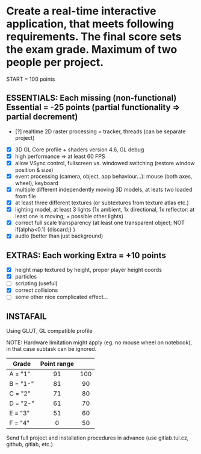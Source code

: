 # Create a real-time interactive application, that meets following requirements. The final score sets the exam grade. Maximum of two people per project. 

START = 100 points

## ESSENTIALS: Each missing (non-functional) Essential = -25 points (partial functionality => partial decrement)

- [?]  realtime 2D raster processing = tracker, threads (can be separate project)
- [x]  3D GL Core profile + shaders version 4.6, GL debug 
- [x]  high performance => at least 60 FPS
- [x]  allow VSync control, fullscreen vs. windowed switching (restore window position & size)
- [x]  event processing (camera, object, app behaviour...): mouse (both axes, wheel), keyboard
- [x]  multiple different independently moving 3D models, at leats two loaded from file
- [x]  at least three different textures (or subtextures from texture atlas etc.)
- [x]  lighting model, at least 3 lights (1x ambient, 1x directional, 1x reflector: at least one is moving; + possible other lights)
- [x]  correct full scale transparency (at least one transparent object; NOT if(alpha<0.1) {discard;} )
- [x]  audio (better than just background)

## EXTRAS: Each working Extra = +10 points

- [x]  height map textured by height, proper player height coords
- [x]  particles
- [ ]  scripting (useful)
- [x]  correct collisions
- [ ]  some other nice complicated effect...

## INSTAFAIL

Using GLUT, GL compatible profile

NOTE: Hardware limitation might apply (eg. no mouse wheel on notebook), in that case subtask can be ignored.

|   Grade   |   Point range ||
|-----------|:-----:|:-----:|
| A = "1"   |   91  |   100 |
| B = "1-"  |   81  |   90  |
| C = "2"   |   71  |   80  |
| D = "2-"  |   61  |   70  |
| E = "3"   |   51  |   60  |
| F = "4"   |   0   |   50  |

Send full project and installation procedures in advance (use gitlab.tul.cz, github, gitlab, etc.)
